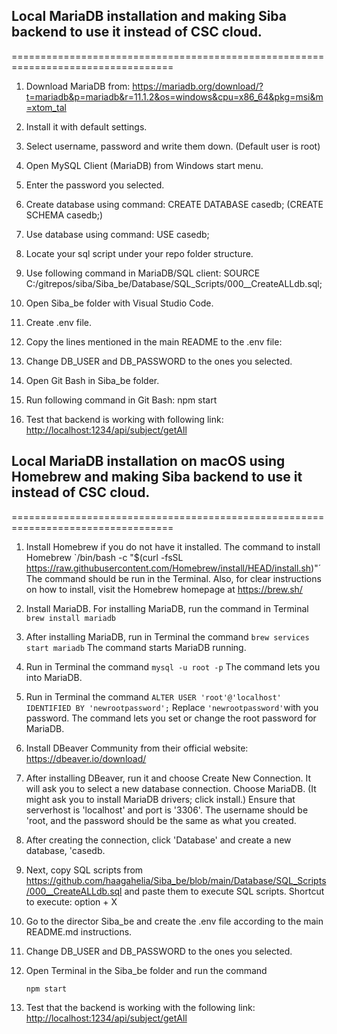 ## Local MariaDB installation and making Siba backend to use it instead of CSC cloud.
==================================================================================

1. Download MariaDB from: <https://mariadb.org/download/?t=mariadb&p=mariadb&r=11.1.2&os=windows&cpu=x86_64&pkg=msi&m=xtom_tal>

1. Install it with default settings.

1. Select username, password and write them down. (Default user is root)

1. Open MySQL Client (MariaDB) from Windows start menu.

1. Enter the password you selected.

1. Create database using command: CREATE DATABASE casedb; (CREATE SCHEMA casedb;)

1. Use database using command: USE casedb;

1. Locate your sql script under your repo folder structure.

1. Use following command in MariaDB/SQL client: SOURCE C:/gitrepos/siba/Siba_be/Database/SQL_Scripts/000__CreateALLdb.sql;

1. Open Siba_be folder with Visual Studio Code.

1. Create .env file.

1. Copy the lines mentioned in the main README to the .env file:

1. Change DB_USER and DB_PASSWORD to the ones you selected.

1. Open Git Bash in Siba_be folder.

1. Run following command in Git Bash: npm start

1. Test that backend is working with following link: <http://localhost:1234/api/subject/getAll>

## Local MariaDB installation on macOS using Homebrew and making Siba backend to use it instead of CSC cloud.
==================================================================================

1. Install Homebrew if you do not have it installed. The command to install Homebrew
`/bin/bash -c "$(curl -fsSL https://raw.githubusercontent.com/Homebrew/install/HEAD/install.sh)"´
The command should be run in the Terminal. Also, for clear instructions on how to install, visit the Homebrew homepage at https://brew.sh/

1. Install MariaDB. For installing MariaDB, run the command in Terminal
`brew install mariadb`

1. After installing MariaDB, run in Terminal the command
`brew services start mariadb`
The command starts MariaDB running.

1. Run in Terminal the command
`mysql -u root -p`
The command lets you into MariaDB.

1. Run in Terminal the command
`ALTER USER 'root'@'localhost' IDENTIFIED BY 'newrootpassword';`
Replace `'newrootpassword'`with you password.
The command lets you set or change the root password for MariaDB.

1. Install DBeaver Community from their official website: https://dbeaver.io/download/

1. After installing DBeaver, run it and choose Create New Connection. It will ask you to select a new database connection. Choose MariaDB. (It might ask you to install MariaDB drivers; click install.)
Ensure that serverhost is 'localhost' and port is '3306'. The username should be 'root, and the password should be the same as what you created.

1. After creating the connection, click 'Database' and create a new database, 'casedb.

1. Next, copy SQL scripts from
https://github.com/haagahelia/Siba_be/blob/main/Database/SQL_Scripts/000__CreateALLdb.sql
and paste them to execute SQL scripts. Shortcut to execute: option + X

1. Go to the director Siba_be and create the .env file according to the main README.md instructions.

1. Change DB_USER and DB_PASSWORD to the ones you selected.

1. Open Terminal in the Siba_be folder and run the command

    `npm start`

1. Test that the backend is working with the following link: <http://localhost:1234/api/subject/getAll>
